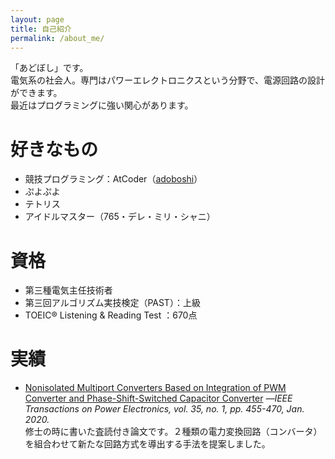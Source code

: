 ```yaml
---
layout: page
title: 自己紹介
permalink: /about_me/
---
```

「あどぼし」です。<br>
電気系の社会人。専門はパワーエレクトロニクスという分野で、電源回路の設計ができます。<br>
最近はプログラミングに強い関心があります。<br>

# 好きなもの
- 競技プログラミング：AtCoder（[adoboshi](https://atcoder.jp/users/adoboshi)）
- ぷよぷよ
- テトリス
- アイドルマスター（765・デレ・ミリ・シャニ）

# 資格
- 第三種電気主任技術者
- 第三回アルゴリズム実技検定（PAST）：上級
- TOEIC® Listening & Reading Test ：670点

# 実績
- [Nonisolated Multiport Converters Based on Integration of PWM Converter and Phase-Shift-Switched Capacitor Converter](https://ieeexplore.ieee.org/document/8695085)
*―IEEE Transactions on Power Electronics, vol. 35, no. 1, pp. 455-470, Jan. 2020.*<br>
修士の時に書いた査読付き論文です。２種類の電力変換回路（コンバータ）を組合わせて新たな回路方式を導出する手法を提案しました。